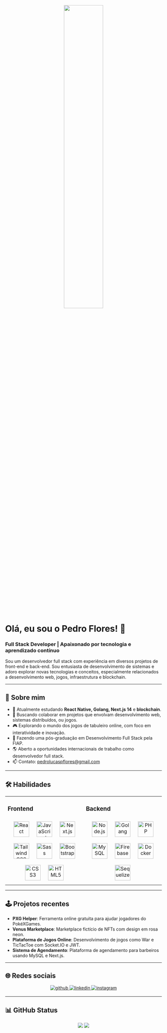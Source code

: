 <div align="center">
<img src="https://rishavanand.github.io/static/images/greetings.gif" align="center" style="width: 50%" />
</div>  

# Olá, eu sou o Pedro Flores! 👋  
### Full Stack Developer | Apaixonado por tecnologia e aprendizado contínuo  

Sou um desenvolvedor full stack com experiência em diversos projetos de front-end e back-end. Sou entusiasta de desenvolvimento de sistemas e adoro explorar novas tecnologias e conceitos, especialmente relacionados a desenvolvimento web, jogos, infraestrutura e blockchain.  

---

## 🚀 Sobre mim  
- 🌱 Atualmente estudando **React Native, Golang, Next.js 14** e **blockchain**.  
- 🤝 Buscando colaborar em projetos que envolvam desenvolvimento web, sistemas distribuídos, ou jogos.  
- 🎮 Explorando o mundo dos jogos de tabuleiro online, com foco em interatividade e inovação.  
- 📖 Fazendo uma pós-graduação em Desenvolvimento Full Stack pela FIAP.  
- 🌎 Aberto a oportunidades internacionais de trabalho como desenvolvedor full stack.  
- 📫 Contato: pedrolucaspflores@gmail.com  

---

## 🛠️ Habilidades  

<table><tr><td valign="top" width="50%">

### Frontend  
<div align="center">  
<a href="https://reactjs.org/" target="_blank"><img style="margin: 10px" src="https://profilinator.rishav.dev/skills-assets/react-original-wordmark.svg" alt="React" height="50" /></a>  
<a href="https://www.javascript.com/" target="_blank"><img style="margin: 10px" src="https://profilinator.rishav.dev/skills-assets/javascript-original.svg" alt="JavaScript" height="50" /></a>  
<a href="https://nextjs.org/" target="_blank"><img style="margin: 10px" src="https://www.svgrepo.com/show/354113/nextjs-icon.svg" alt="Next.js" height="50" /></a>  
<a href="https://tailwindcss.com/" target="_blank"><img style="margin: 10px" src="https://seeklogo.com/images/T/tailwind-css-logo-5AD4175897-seeklogo.com.png" alt="Tailwind CSS" height="50" /></a>  
<a href="https://sass-lang.com/" target="_blank"><img style="margin: 10px" src="https://profilinator.rishav.dev/skills-assets/sass-original.svg" alt="Sass" height="50" /></a>  
<a href="https://getbootstrap.com/" target="_blank"><img style="margin: 10px" src="https://profilinator.rishav.dev/skills-assets/bootstrap-plain.svg" alt="Bootstrap" height="50" /></a>  
<a href="https://www.w3schools.com/css/" target="_blank"><img style="margin: 10px" src="https://profilinator.rishav.dev/skills-assets/css3-original-wordmark.svg" alt="CSS3" height="50" /></a>  
<a href="https://en.wikipedia.org/wiki/HTML5" target="_blank"><img style="margin: 10px" src="https://profilinator.rishav.dev/skills-assets/html5-original-wordmark.svg" alt="HTML5" height="50" /></a>  
</div>

</td><td valign="top" width="50%">

### Backend  
<div align="center">  
<a href="https://nodejs.org/" target="_blank"><img style="margin: 10px" src="https://profilinator.rishav.dev/skills-assets/nodejs-original-wordmark.svg" alt="Node.js" height="50" /></a>  
<a href="https://golang.org/" target="_blank"><img style="margin: 10px" src="https://profilinator.rishav.dev/skills-assets/go-original.svg" alt="Golang" height="50" /></a>  
<a href="https://www.php.net/" target="_blank"><img style="margin: 10px" src="https://profilinator.rishav.dev/skills-assets/php-original.svg" alt="PHP" height="50" /></a>  
<a href="https://www.mysql.com/" target="_blank"><img style="margin: 10px" src="https://profilinator.rishav.dev/skills-assets/mysql-original-wordmark.svg" alt="MySQL" height="50" /></a>  
<a href="https://firebase.google.com/" target="_blank"><img style="margin: 10px" src="https://profilinator.rishav.dev/skills-assets/firebase.png" alt="Firebase" height="50" /></a>  
<a href="https://www.docker.com/" target="_blank"><img style="margin: 10px" src="https://img.icons8.com/fluent/512/docker.png" alt="Docker" height="50" /></a>  
<a href="https://sequelize.org/" target="_blank"><img style="margin: 10px" src="https://encrypted-tbn0.gstatic.com/images?q=tbn:ANd9GcT9kRdGLweCsKE4iXnFpzL628qQlxgAt_WraQ&s" alt="Sequelize" height="50" /></a>  
</div>

</td></tr></table>  

---

## 🕹️ Projetos recentes  
- **PXG Helper**: Ferramenta online gratuita para ajudar jogadores do PokéXGames.  
- **Venus Marketplace**: Marketplace fictício de NFTs com design em rosa neon.  
- **Plataforma de Jogos Online**: Desenvolvimento de jogos como War e TicTacToe com Socket.IO e JWT.  
- **Sistema de Agendamento**: Plataforma de agendamento para barbeiros usando MySQL e Next.js.

---

## 🌐 Redes sociais  
<div align="center">
<a href="https://github.com/oPedroFlores" target="_blank">
<img src=https://img.shields.io/badge/github-%2324292e.svg?&style=for-the-badge&logo=github&logoColor=white alt=github style="margin-bottom: 5px;" />
</a>
<a href="https://linkedin.com/in/pedrolpflores" target="_blank">
<img src=https://img.shields.io/badge/linkedin-%231E77B5.svg?&style=for-the-badge&logo=linkedin&logoColor=white alt=linkedin style="margin-bottom: 5px;" />
</a>
<a href="https://instagram.com/o.pedroflores/" target="_blank">
<img src=https://img.shields.io/badge/instagram-%23000000.svg?&style=for-the-badge&logo=instagram&logoColor=white alt=instagram style="margin-bottom: 5px;" />
</a>  
</div>  

---

## 📊 GitHub Status  
<div align="center">
<img src="https://github-readme-stats.vercel.app/api?username=oPedroFlores&show_icons=true&count_private=true&hide_border=true" align="center" />
<img src="https://github-readme-stats.vercel.app/api/top-langs/?username=oPedroFlores&hide_border=true&layout=compact" align="center" />  
</div>
